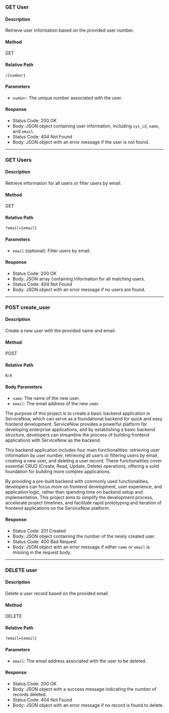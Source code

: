 
### GET User

#### Description

Retrieve user information based on the provided user number.

#### Method

GET

#### Relative Path

```
/{number}
```

#### Parameters

- `number`: The unique number associated with the user.

#### Response

- Status Code: 200 OK
- Body: JSON object containing user information, including `sys_id`, `name`, and `email`.
- Status Code: 404 Not Found
- Body: JSON object with an error message if the user is not found.

---

### GET Users

#### Description

Retrieve information for all users or filter users by email.

#### Method

GET

#### Relative Path

```
?email={email}
```

#### Parameters

- `email` (optional): Filter users by email.

#### Response

- Status Code: 200 OK
- Body: JSON array containing information for all matching users.
- Status Code: 404 Not Found
- Body: JSON object with an error message if no users are found.

---

### POST create_user

#### Description

Create a new user with the provided name and email.

#### Method

POST

#### Relative Path

```
N/A
```

#### Body Parameters

- `name`: The name of the new user.
- `email`: The email address of the new user.


The purpose of this project is to create a basic backend application in ServiceNow, which can serve as a foundational backend for quick and easy frontend development. ServiceNow provides a powerful platform for developing enterprise applications, and by establishing a basic backend structure, developers can streamline the process of building frontend applications with ServiceNow as the backend.

This backend application includes four main functionalities: retrieving user information by user number, retrieving all users or filtering users by email, creating a new user, and deleting a user record. These functionalities cover essential CRUD (Create, Read, Update, Delete) operations, offering a solid foundation for building more complex applications.

By providing a pre-built backend with commonly used functionalities, developers can focus more on frontend development, user experience, and application logic, rather than spending time on backend setup and implementation. This project aims to simplify the development process, accelerate project timelines, and facilitate rapid prototyping and iteration of frontend applications on the ServiceNow platform.

#### Response

- Status Code: 201 Created
- Body: JSON object containing the number of the newly created user.
- Status Code: 400 Bad Request
- Body: JSON object with an error message if either `name` or `email` is missing in the request body.

---

### DELETE user

#### Description

Delete a user record based on the provided email.

#### Method

DELETE

#### Relative Path

```
?email={email}
```

#### Parameters

- `email`: The email address associated with the user to be deleted.

#### Response

- Status Code: 200 OK
- Body: JSON object with a success message indicating the number of records deleted.
- Status Code: 404 Not Found
- Body: JSON object with an error message if no record is found to delete.
